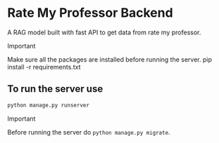 # Rate My Professor Backend

A RAG model built with fast API to get data from rate my professor.

> [!IMPORTANT]  
> Make sure all the packages are installed before running the server.
> pip install -r requirements.txt

## To run the server use

```bash
python manage.py runserver
```

> [!IMPORTANT]  
> Before running the server do `python manage.py migrate`.
